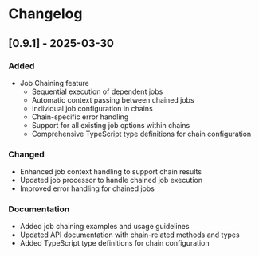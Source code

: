 # Changelog

## [0.9.1] - 2025-03-30

### Added
- Job Chaining feature
  - Sequential execution of dependent jobs
  - Automatic context passing between chained jobs
  - Individual job configuration in chains
  - Chain-specific error handling
  - Support for all existing job options within chains
  - Comprehensive TypeScript type definitions for chain configuration

### Changed
- Enhanced job context handling to support chain results
- Updated job processor to handle chained job execution
- Improved error handling for chained jobs

### Documentation
- Added job chaining examples and usage guidelines
- Updated API documentation with chain-related methods and types
- Added TypeScript type definitions for chain configuration 